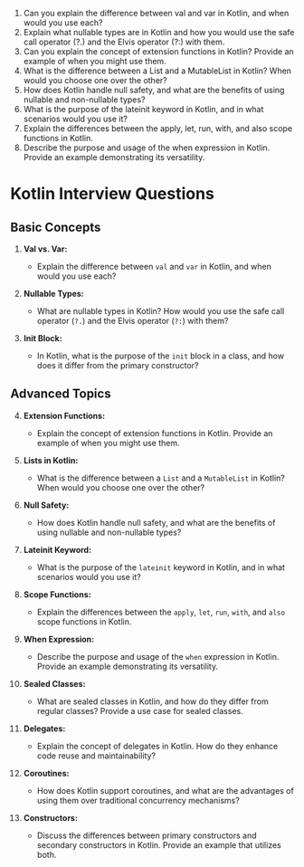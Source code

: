 1. Can you explain the difference between val and var in Kotlin, and when would you use each?
2. Explain what nullable types are in Kotlin and how you would use the safe call operator (?.) and the Elvis operator (?:) with them.
3. Can you explain the concept of extension functions in Kotlin? Provide an example of when you might use them.
4. What is the difference between a List and a MutableList in Kotlin? When would you choose one over the other?
5. How does Kotlin handle null safety, and what are the benefits of using nullable and non-nullable types?
6. What is the purpose of the lateinit keyword in Kotlin, and in what scenarios would you use it?
7. Explain the differences between the apply, let, run, with, and also scope functions in Kotlin.
8. Describe the purpose and usage of the when expression in Kotlin. Provide an example demonstrating its versatility.

# Kotlin Interview Questions

## Basic Concepts

1. **Val vs. Var:**
   - Explain the difference between `val` and `var` in Kotlin, and when would you use each?

2. **Nullable Types:**
   - What are nullable types in Kotlin? How would you use the safe call operator (`?.`) and the Elvis operator (`?:`) with them?

3. **Init Block:**
   - In Kotlin, what is the purpose of the `init` block in a class, and how does it differ from the primary constructor?

## Advanced Topics

4. **Extension Functions:**
   - Explain the concept of extension functions in Kotlin. Provide an example of when you might use them.

5. **Lists in Kotlin:**
   - What is the difference between a `List` and a `MutableList` in Kotlin? When would you choose one over the other?

6. **Null Safety:**
   - How does Kotlin handle null safety, and what are the benefits of using nullable and non-nullable types?

7. **Lateinit Keyword:**
   - What is the purpose of the `lateinit` keyword in Kotlin, and in what scenarios would you use it?

8. **Scope Functions:**
   - Explain the differences between the `apply`, `let`, `run`, `with`, and `also` scope functions in Kotlin.

9. **When Expression:**
   - Describe the purpose and usage of the `when` expression in Kotlin. Provide an example demonstrating its versatility.

10. **Sealed Classes:**
    - What are sealed classes in Kotlin, and how do they differ from regular classes? Provide a use case for sealed classes.

11. **Delegates:**
    - Explain the concept of delegates in Kotlin. How do they enhance code reuse and maintainability?

12. **Coroutines:**
    - How does Kotlin support coroutines, and what are the advantages of using them over traditional concurrency mechanisms?

13. **Constructors:**
    - Discuss the differences between primary constructors and secondary constructors in Kotlin. Provide an example that utilizes both.

